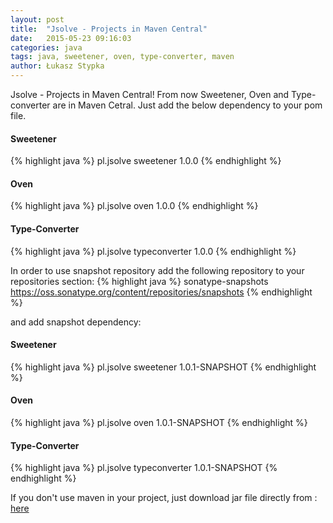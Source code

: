 ```yaml
---
layout: post
title:  "Jsolve - Projects in Maven Central"
date:   2015-05-23 09:16:03
categories: java
tags: java, sweetener, oven, type-converter, maven
author: Łukasz Stypka
---
```

Jsolve - Projects in Maven Central! From now Sweetener, Oven and Type-converter are in Maven Cetral. Just add the below dependency to your pom file.

#### Sweetener
{% highlight java %}
<dependency>
    <groupId>pl.jsolve</groupId>
    <artifactId>sweetener</artifactId>
    <version>1.0.0</version>
</dependency>
{% endhighlight %}
<br />

#### Oven
{% highlight java %}
<dependency>
    <groupId>pl.jsolve</groupId>
    <artifactId>oven</artifactId>
    <version>1.0.0</version>
</dependency>
{% endhighlight %}
<br />

#### Type-Converter
{% highlight java %}
<dependency>
    <groupId>pl.jsolve</groupId>
    <artifactId>typeconverter</artifactId>
    <version>1.0.0</version>
</dependency>
{% endhighlight %}

In order to use snapshot repository add the following repository to your repositories section:
{% highlight java %}
<repositories>
    <repository>
        <id>sonatype-snapshots</id>
        <url>https://oss.sonatype.org/content/repositories/snapshots</url>
    </repository>
</repositories>
{% endhighlight %}

and add snapshot dependency:
#### Sweetener
{% highlight java %}
<dependency>
    <groupId>pl.jsolve</groupId>
    <artifactId>sweetener</artifactId>
    <version>1.0.1-SNAPSHOT</version>
</dependency>
{% endhighlight %}
<br />

#### Oven
{% highlight java %}
<dependency>
    <groupId>pl.jsolve</groupId>
    <artifactId>oven</artifactId>
    <version>1.0.1-SNAPSHOT</version>
</dependency>
{% endhighlight %}
<br />

#### Type-Converter
{% highlight java %}
<dependency>
    <groupId>pl.jsolve</groupId>
    <artifactId>typeconverter</artifactId>
    <version>1.0.1-SNAPSHOT</version>
</dependency>
{% endhighlight %}

If you don't use maven in your project, just download jar file directly from : <a href="https://search.maven.org/#browse%7C825784231">here</a>